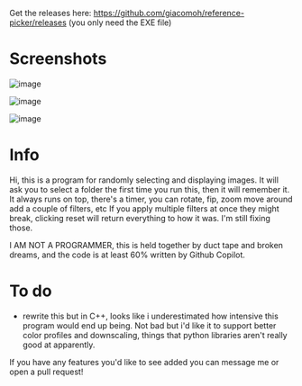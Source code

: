 Get the releases here: https://github.com/giacomoh/reference-picker/releases (you only need the EXE file)

# Screenshots
![image](https://github.com/giacomoh/reference-picker/assets/53836108/91817358-6d2c-4364-a501-65d50a812e16)

![image](https://github.com/giacomoh/reference-picker/assets/53836108/12121c02-9927-4109-9561-25b99cf1eae0)

![image](https://github.com/giacomoh/reference-picker/assets/53836108/2e2a74b5-a87b-43d0-9dd7-30e5c0917da1)

# Info

Hi, this is a program for randomly selecting and displaying images.
It will ask you to select a folder the first time you run this, then it will remember it.
It always runs on top, there's a timer, you can rotate, fip, zoom move around add a couple of filters, etc
If you apply multiple filters at once they might break, clicking reset will return everything to how it was. I'm still fixing those.

I AM NOT A PROGRAMMER, this is held together by duct tape and broken dreams, and the code is at least 60% written by Github Copilot.

# To do

- rewrite this but in C++, looks like i underestimated how intensive this program would end up being. Not bad but i'd like it to support better color profiles and downscaling, things that python libraries aren't really good at apparently.

If you have any features you'd like to see added you can message me or open a pull request!
